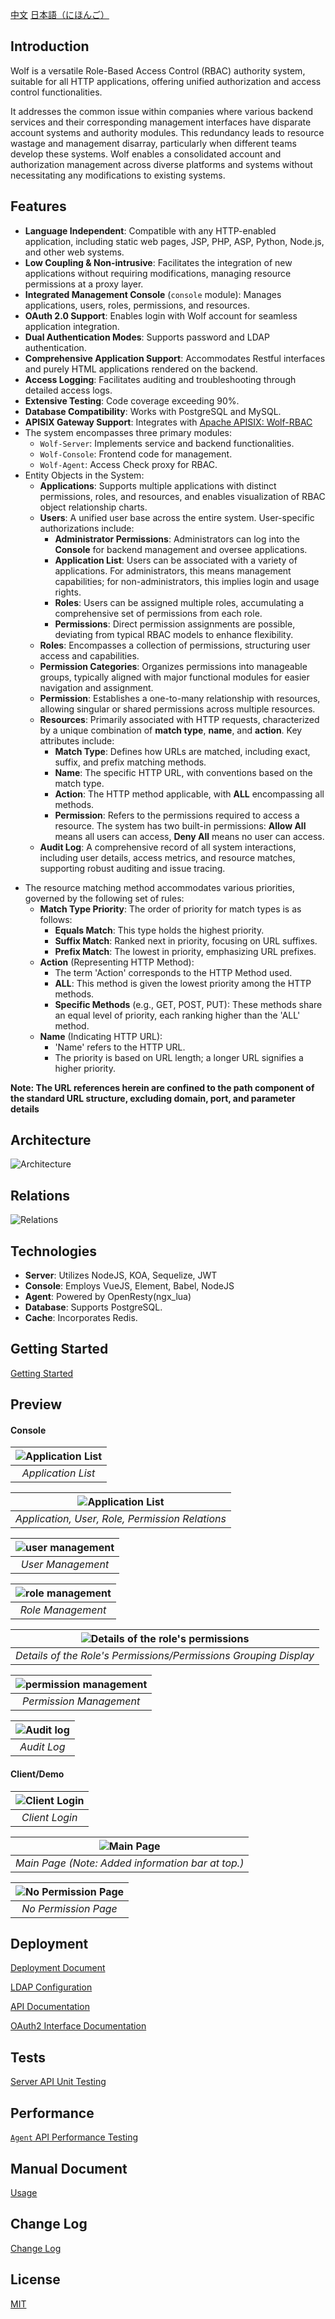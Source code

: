 [中文](README-CN.md)
[日本語（にほんご）](README-JA.md)

## Introduction

Wolf is a versatile Role-Based Access Control (RBAC) authority system, suitable for all HTTP applications, offering unified authorization and access control functionalities.

It addresses the common issue within companies where various backend services and their corresponding management interfaces have disparate account systems and authority modules. This redundancy leads to resource wastage and management disarray, particularly when different teams develop these systems. Wolf enables a consolidated account and authorization management across diverse platforms and systems without necessitating any modifications to existing systems.

## Features

- **Language Independent**: Compatible with any HTTP-enabled application, including static web pages, JSP, PHP, ASP, Python, Node.js, and other web systems.
- **Low Coupling & Non-intrusive**: Facilitates the integration of new applications without requiring modifications, managing resource permissions at a proxy layer.
- **Integrated Management Console** (`console` module): Manages applications, users, roles, permissions, and resources.
- **OAuth 2.0 Support**: Enables login with Wolf account for seamless application integration.
- **Dual Authentication Modes**: Supports password and LDAP authentication.
- **Comprehensive Application Support**: Accommodates Restful interfaces and purely HTML applications rendered on the backend.
- **Access Logging**: Facilitates auditing and troubleshooting through detailed access logs.
- **Extensive Testing**: Code coverage exceeding 90%.
- **Database Compatibility**: Works with PostgreSQL and MySQL.
- **APISIX Gateway Support**: Integrates with [Apache APISIX: Wolf-RBAC](https://github.com/apache/apisix/blob/master/docs/en/latest/plugins/wolf-rbac.md)
- The system encompasses three primary modules:
  * `Wolf-Server`: Implements service and backend functionalities.
  * `Wolf-Console`: Frontend code for management.
  * `Wolf-Agent`: Access Check proxy for RBAC.
- Entity Objects in the System:
  * **Applications**: Supports multiple applications with distinct permissions, roles, and resources, and enables visualization of RBAC object relationship charts.
  * **Users**: A unified user base across the entire system. User-specific authorizations include:
    * **Administrator Permissions**: Administrators can log into the **Console** for backend management and oversee applications.
    * **Application List**: Users can be associated with a variety of applications. For administrators, this means management capabilities; for non-administrators, this implies login and usage rights.
    * **Roles**: Users can be assigned multiple roles, accumulating a comprehensive set of permissions from each role.
    * **Permissions**: Direct permission assignments are possible, deviating from typical RBAC models to enhance flexibility.
  * **Roles**: Encompasses a collection of permissions, structuring user access and capabilities.
  * **Permission Categories**: Organizes permissions into manageable groups, typically aligned with major functional modules for easier navigation and assignment.
  * **Permission**: Establishes a one-to-many relationship with resources, allowing singular or shared permissions across multiple resources.
  * **Resources**: Primarily associated with HTTP requests, characterized by a unique combination of **match type**, **name**, and **action**. Key attributes include:
    * **Match Type**: Defines how URLs are matched, including exact, suffix, and prefix matching methods.
    * **Name**: The specific HTTP URL, with conventions based on the match type.
    * **Action**: The HTTP method applicable, with **ALL** encompassing all methods.
    * **Permission**: Refers to the permissions required to access a resource. The system has two built-in permissions: **Allow All** means all users can access, **Deny All** means no user can access.
  * **Audit Log**: A comprehensive record of all system interactions, including user details, access metrics, and resource matches, supporting robust auditing and issue tracing.
* The resource matching method accommodates various priorities, governed by the following set of rules:
  * **Match Type Priority**: The order of priority for match types is as follows:
    * **Equals Match**: This type holds the highest priority.
    * **Suffix Match**: Ranked next in priority, focusing on URL suffixes.
    * **Prefix Match**: The lowest in priority, emphasizing URL prefixes.
  * **Action** (Representing HTTP Method):
    * The term 'Action' corresponds to the HTTP Method used.
    * **ALL**: This method is given the lowest priority among the HTTP methods.
    * **Specific Methods** (e.g., GET, POST, PUT): These methods share an equal level of priority, each ranking higher than the 'ALL' method.
  * **Name** (Indicating HTTP URL):
    * 'Name' refers to the HTTP URL.
    * The priority is based on URL length; a longer URL signifies a higher priority.



**Note: The URL references herein are confined to the path component of the standard URL structure, excluding domain, port, and parameter details**

## Architecture

![Architecture](./docs/imgs/architecture.png)



## Relations

![Relations](./docs/imgs/data-model.png)


## Technologies

- **Server**: Utilizes NodeJS, KOA, Sequelize, JWT
- **Console**: Employs VueJS, Element, Babel, NodeJS
- **Agent**: Powered by OpenResty(ngx_lua)
- **Database**: Supports PostgreSQL.
- **Cache**: Incorporates Redis.



## Getting Started

[Getting Started](./quick-start-with-docker/README.md)



## Preview

#### Console

| ![Application List](./docs/imgs/screenshot/console/application.png) |
|:--:|
| *Application List* |

| ![Application List](./docs/imgs/screenshot/console/application-diagram.png) |
|:--:|
| *Application, User, Role, Permission Relations* |

| ![user management](./docs/imgs/screenshot/console/user.png) |
|:--:|
| *User Management* |

| ![role management](./docs/imgs/screenshot/console/role.png) |
|:--:|
| *Role Management* |

| ![Details of the role's permissions](./docs/imgs/screenshot/console/permission-detail.png) |
|:--:|
| *Details of the Role's Permissions/Permissions Grouping Display* |

| ![permission management](./docs/imgs/screenshot/console/permission.png) |
|:--:|
| *Permission Management* |

| ![Audit log](./docs/imgs/screenshot/console/audit-log.png) |
|:--:|
| *Audit Log* |



#### Client/Demo

| ![Client Login](./docs/imgs/screenshot/client/login.png) |
|:--:|
| *Client Login* |

| ![Main Page](./docs/imgs/screenshot/client/main.png) |
|:--:|
| *Main Page (Note: Added information bar at top.)* |

| ![No Permission Page](./docs/imgs/screenshot/client/no-permission.png) |
|:--:|
| *No Permission Page* |



## Deployment

[Deployment Document](./docs/deploy.md)

[LDAP Configuration](./docs/ldap-config.md)

[API Documentation](./docs/admin-api.md)

[OAuth2 Interface Documentation](./docs/admin-api-oauth2.0.md)


## Tests

[Server API Unit Testing](./docs/unittest.md)

## Performance

[`Agent` API Performance Testing](./docs/perf.md)


## Manual Document

[Usage](./docs/usage.md)


## Change Log

[Change Log](./ChangeLog.md)


## License

[MIT](./LICENSE)

